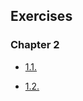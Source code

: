 ## Exercises

### Chapter 2

- [1.1.](https://github.com/Mullil/kubernetes_course/tree/1.1/log_output)


- [1.2.](https://github.com/Mullil/kubernetes_course/tree/1.2/project)
